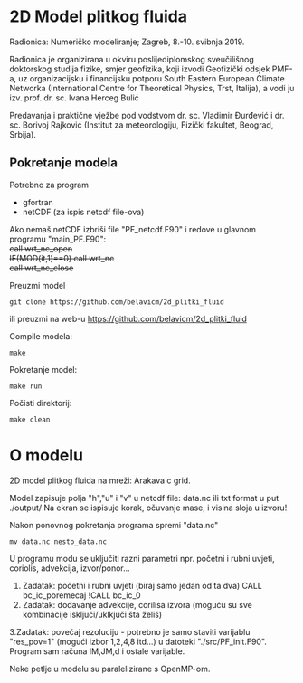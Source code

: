 # 2D Model plitkog fluida  
  
  Radionica: Numeričko modeliranje; Zagreb, 8.-10. svibnja 2019.
 
  Radionica je organizirana u okviru poslijediplomskog sveučilišnog doktorskog studija fizike, smjer geofizika, koji izvodi Geofizički odsjek PMF-a, uz organizacijsku i financijsku potporu South Eastern European Climate Networka (International Centre for Theoretical Physics, Trst, Italija), a vodi ju izv. prof. dr. sc. Ivana Herceg Bulić
 
  Predavanja i praktične vježbe pod vodstvom dr. sc. Vladimir Đurđević i dr. sc. Borivoj Rajković (Institut za meteorologiju, Fizički fakultet, Beograd, Srbija).

## Pokretanje modela  

Potrebno za program  

* gfortran
* netCDF (za ispis netcdf file-ova)

Ako nemaš netCDF izbriši file "PF_netcdf.F90" i redove u glavnom programu "main_PF.F90":  
~~call wrt_nc_open~~  
~~IF(MOD(it,1)==0) call wrt_nc~~  
~~call wrt_nc_close~~  

Preuzmi model
```
git clone https://github.com/belavicm/2d_plitki_fluid
```

ili  preuzmi na web-u https://github.com/belavicm/2d_plitki_fluid
  
  Compile modela:
  ```
make
  ```
  Pokretanje model:
  ```
make run
  ``` 
  
  Počisti direktorij:
  ```
make clean
  ``` 

 # O modelu  

2D model plitkog fluida na mreži: Arakava c grid. 

Model zapisuje polja "h","u" i "v" u netcdf file: data.nc ili txt format u put ./output/ 
Na ekran se ispisuje korak, očuvanje mase, i visina sloja u izvoru!

Nakon ponovnog pokretanja programa spremi "data.nc"
```
mv data.nc nesto_data.nc
```

U programu modu se uključiti razni parametri npr. početni i rubni uvjeti, coriolis, advekcija, izvor/ponor...
  
  1. Zadatak: početni i rubni uvjeti (biraj samo jedan od ta dva)
  CALL bc_ic_poremecaj
  !CALL bc_ic_0
  2. Zadatak: dodavanje advekcije, corilisa izvora (moguću su sve kombinacije isključi/uklkjuči šta želiš)
  
  3.Zadatak: povećaj rezoluciju - potrebno je samo staviti varijablu "res_pov=1" (mogući izbor 1,2,4,8 itd...) u datoteki "./src/PF_init.F90". Program sam računa IM,JM,d i ostale varijable.

Neke petlje u modelu su paralelizirane s OpenMP-om.
